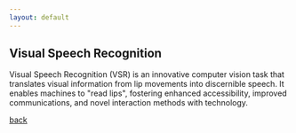 ```yaml
---
layout: default
---
```


## Visual Speech Recognition

Visual Speech Recognition (VSR) is an innovative computer vision task that translates visual information from lip movements into discernible speech. It enables machines to "read lips", fostering enhanced accessibility, improved communications, and novel interaction methods with technology.



[back](../index.html)
